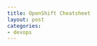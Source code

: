 ```yaml
---
title: OpenShift Cheatsheet
layout: post
categories:
- devops
---
```


<script src="https://gist.github.com/arttuladhar/23ac69ac6706d7ee2e0597f8dec3211b.js"></script>
